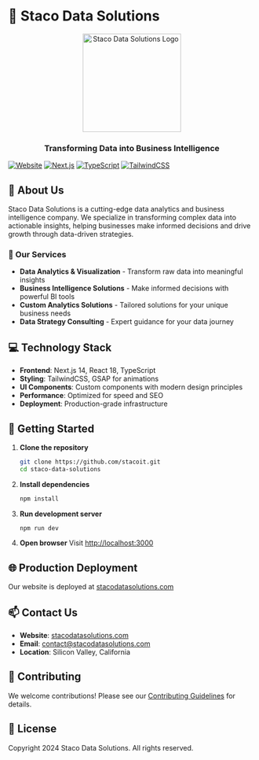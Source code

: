 # 🚀 Staco Data Solutions

<div align="center">
  <img src="/staco_main_logo.svg" alt="Staco Data Solutions Logo" width="200"/>
  <h3>Transforming Data into Business Intelligence</h3>
</div>

[![Website](https://img.shields.io/badge/Website-stacodatasolutions.com-blue)](https://stacodatasolutions.com)
[![Next.js](https://img.shields.io/badge/Built%20with-Next.js%2014-black)](https://nextjs.org)
[![TypeScript](https://img.shields.io/badge/Powered%20by-TypeScript-blue)](https://www.typescriptlang.org)
[![TailwindCSS](https://img.shields.io/badge/Styled%20with-TailwindCSS-06B6D4)](https://tailwindcss.com)

## 🌟 About Us

Staco Data Solutions is a cutting-edge data analytics and business intelligence company. We specialize in transforming complex data into actionable insights, helping businesses make informed decisions and drive growth through data-driven strategies.

### 🎯 Our Services

- **Data Analytics & Visualization** - Transform raw data into meaningful insights
- **Business Intelligence Solutions** - Make informed decisions with powerful BI tools
- **Custom Analytics Solutions** - Tailored solutions for your unique business needs
- **Data Strategy Consulting** - Expert guidance for your data journey

## 💻 Technology Stack

- **Frontend**: Next.js 14, React 18, TypeScript
- **Styling**: TailwindCSS, GSAP for animations
- **UI Components**: Custom components with modern design principles
- **Performance**: Optimized for speed and SEO
- **Deployment**: Production-grade infrastructure

## 🚀 Getting Started

1. **Clone the repository**
   ```bash
   git clone https://github.com/stacoit.git
   cd staco-data-solutions
   ```

2. **Install dependencies**
   ```bash
   npm install
   ```

3. **Run development server**
   ```bash
   npm run dev
   ```

4. **Open browser**
   Visit [http://localhost:3000](http://localhost:3000)

## 🌐 Production Deployment

Our website is deployed at [stacodatasolutions.com](https://stacodatasolutions.com)

## 📫 Contact Us

- **Website**: [stacodatasolutions.com](https://stacodatasolutions.com)
- **Email**: contact@stacodatasolutions.com
- **Location**: Silicon Valley, California

## 🤝 Contributing

We welcome contributions! Please see our [Contributing Guidelines](CONTRIBUTING.md) for details.

## 📄 License

Copyright 2024 Staco Data Solutions. All rights reserved.
